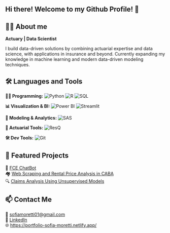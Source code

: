 ## Hi there! Welcome to my Github Profile! 👋 


## 🙋‍♀️ About me

**Actuary | Data Scientist** 

I build data-driven solutions by combining actuarial expertise and data science, with applications in insurance and beyond.
Currently expanding my knowledge in machine learning and modern data-driven modeling techniques.


## 🛠️ Languages and Tools

**🧑‍💻 Programming:** ![Python](https://img.shields.io/badge/Python-3776AB?style=for-the-badge&logo=python&logoColor=white) ![R](https://img.shields.io/badge/R-276DC3?style=for-the-badge&logo=r&logoColor=white) ![SQL](https://img.shields.io/badge/SQL-003B57?style=for-the-badge&logo=postgresql&logoColor=white)

**📊 Visualization & BI:** ![Power BI](https://img.shields.io/badge/Power%20BI-F2C811?style=for-the-badge&logo=powerbi&logoColor=black) ![Streamlit](https://img.shields.io/badge/Streamlit-FF4B4B?style=for-the-badge&logo=streamlit&logoColor=white)

**🤖 Modeling & Analytics:** ![SAS](https://img.shields.io/badge/SAS-007ACC?style=for-the-badge&logo=analytics&logoColor=white)

**📐 Actuarial Tools:** ![ResQ](https://img.shields.io/badge/ResQ-444444?style=for-the-badge&logo=data&logoColor=white)

**🛠️ Dev Tools:** ![Git](https://img.shields.io/badge/Git-F05032?style=for-the-badge&logo=git&logoColor=white)



## 🚀 Featured Projects

🧠 [FCE ChatBot](https://github.com/SOFIAMORETTI01/FCE-ChatBot)  
🏘️ [Web Scraping and Rental Price Analysis in CABA](https://github.com/SOFIAMORETTI01/rent_analytics)  
🔍 [Claims Analysis Using Unsupervised Models](https://github.com/SOFIAMORETTI01/Claim_anomalies)


## 📫 Contact Me  
📧 sofiamoretti01@gmail.com  
🔗 [LinkedIn](https://www.linkedin.com/in/sofia-dana-moretti/)  
🌐 https://portfolio-sofia-moretti.netlify.app/


